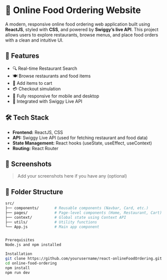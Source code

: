 # 🍔 Online Food Ordering Website

A modern, responsive online food ordering web application built using **ReactJS**, styled with **CSS**, and powered by **Swiggy’s live API**. This project allows users to explore restaurants, browse menus, and place food orders with a clean and intuitive UI.

## 🚀 Features

- 🔍 Real-time Restaurant Search
- 🍽 Browse restaurants and food items
- 🛒 Add items to cart
- 💳 Checkout simulation
- 📱 Fully responsive for mobile and desktop
- 🔌 Integrated with Swiggy Live API

## 🛠 Tech Stack

- **Frontend:** ReactJS, CSS
- **API:** Swiggy Live API (used for fetching restaurant and food data)
- **State Management:** React hooks (useState, useEffect, useContext)
- **Routing:** React Router

## 📸 Screenshots

> Add your screenshots here if you have any (optional)

## 📂 Folder Structure

```bash
src/
├── components/       # Reusable components (Navbar, Card, etc.)
├── pages/            # Page-level components (Home, Restaurant, Cart)
├── context/          # Global state using Context API
├── utils/            # Utility functions
└── App.js            # Main app component


Prerequisites
Node.js and npm installed

Installation
git clone https://github.com/yourusername/react-onlineFoodOrdering.git
cd online-food-ordering
npm install
npm run dev
